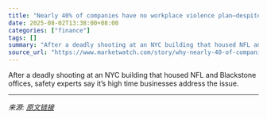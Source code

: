 ```yaml
---
title: "Nearly 40% of companies have no workplace violence plan—despite rising threats"
date: 2025-08-02T13:38:00+08:00
categories: ["finance"]
tags: []
summary: "After a deadly shooting at an NYC building that housed NFL and Blackstone offices, safety experts say it’s high time businesses address the issue."
source_url: "https://www.marketwatch.com/story/why-nearly-40-of-companies-have-no-plan-in-place-to-guard-against-workplace-violence-abdc21a6?mod=mw_rss_topstories"
---
```


After a deadly shooting at an NYC building that housed NFL and Blackstone offices, safety experts say it’s high time businesses address the issue.

---

*来源: [原文链接](https://www.marketwatch.com/story/why-nearly-40-of-companies-have-no-plan-in-place-to-guard-against-workplace-violence-abdc21a6?mod=mw_rss_topstories)*
